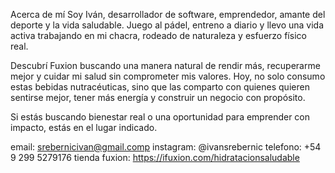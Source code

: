 Acerca de mí
Soy Iván, desarrollador de software, emprendedor, amante del deporte y la vida saludable. Juego al pádel, entreno a diario y llevo una vida activa trabajando en mi chacra, rodeado de naturaleza y esfuerzo físico real.

Descubrí Fuxion buscando una manera natural de rendir más, recuperarme mejor y cuidar mi salud sin comprometer mis valores. Hoy, no solo consumo estas bebidas nutracéuticas, sino que las comparto con quienes quieren sentirse mejor, tener más energía y construir un negocio con propósito.

Si estás buscando bienestar real o una oportunidad para emprender con impacto, estás en el lugar indicado.

email: srebernicivan@gmail.comp
instagram: @ivansrebernic
telefono: +54 9 299 5279176
tienda fuxion: https://ifuxion.com/hidratacionsaludable
